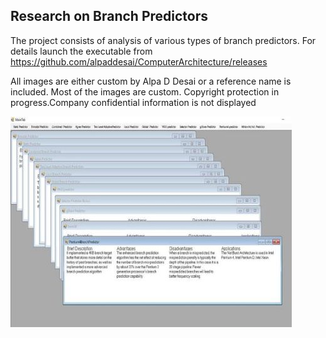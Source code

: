 ## Research on Branch Predictors 

The project consists of analysis of various types of branch predictors. For details launch the executable from https://github.com/alpaddesai/ComputerArchitecture/releases 

All images are either custom by Alpa D Desai or a reference name is included. Most of the images are custom. Copyright protection in progress.Company confidential information is not displayed 

![Image of branch predictors](ImageCompArch.jpg)
